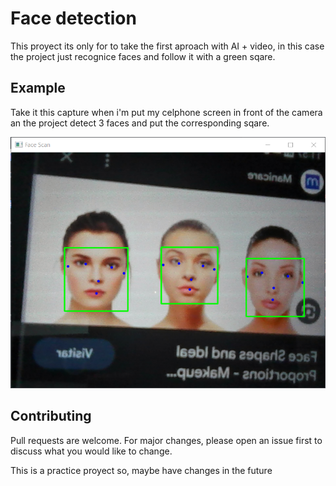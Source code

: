 # Face detection

This proyect its only for to take the first aproach with AI + video, in this case the project just recognice faces and follow it with a green sqare. 

## Example

Take it this capture when i'm put my celphone screen in front of the camera an the project detect 3 faces and put the corresponding sqare.

<img src='test-img\test_img.png' alt='three-faces-detected' >

## Contributing

Pull requests are welcome. For major changes, please open an issue first
to discuss what you would like to change.

This is a practice proyect so, maybe have changes in the future